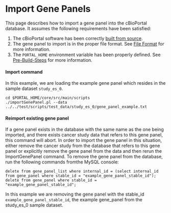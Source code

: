 # Import Gene Panels

This page describes how to import a gene panel into the cBioPortal database.  It assumes the following requirements have been satisfied:

1. The cBioPortal software has been correctly [built from source](Build-from-Source.md).
2. The gene panel to import is in the proper file format.  See [File Format](File-Formats.md#gene-panel-data) for more information.
3. The `PORTAL_HOME` environment variable has been properly defined.  See [Pre-Build-Steps](Pre-Build-Steps.md#set-the-portal-home-variable) for more information.

#### Import command

In this example, we are loading the example gene panel which resides in the sample dataset `study_es_0`.

```
cd $PORTAL_HOME/core/src/main/scripts
./importGenePanel.pl --data ../../test/scripts/test_data/study_es_0/gene_panel_example.txt
```

#### Reimport existing gene panel

If a gene panel exists in the database with the same name as the one being imported, and there exists cancer study data that refers to this gene panel, this command will abort.  In order to import the gene panel in this situation, either remove the cancer study from the database that refers to this gene panel or explicitly remove the gene panel from the data and then rerun the ImportGenePanel command.  To remove the gene panel from the database, run the following commands fromthe MySQL console:

```
delete from gene_panel_list where internal_id = (select internal_id from gene_panel where stable_id = "example_gene_panel_stable_id");
delete from gene_panel where stable_id = "example_gene_panel_stable_id";
```
In this example we are removing the gene panel with the stable_id `example_gene_panel_stable_id`, the example gene_panel from the study_es_0 sample dataset.
